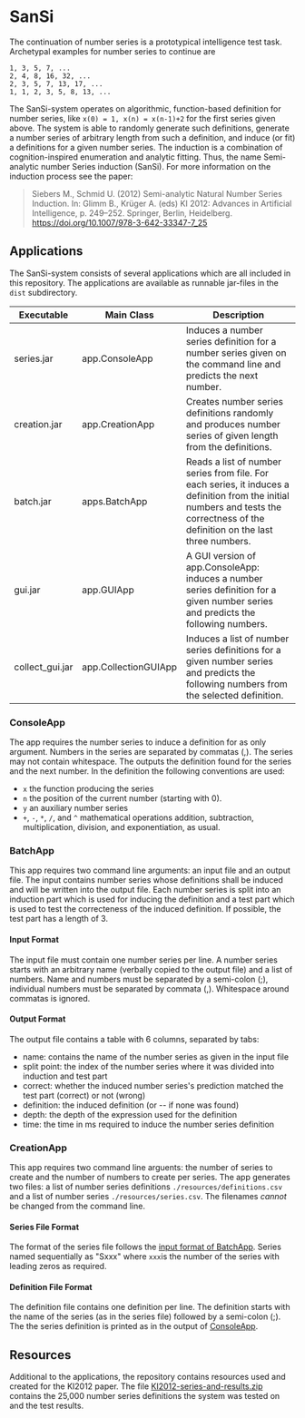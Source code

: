 # SanSi
The continuation of number series is a prototypical intelligence test task. Archetypal examples for number series to continue are

```
1, 3, 5, 7, ...
2, 4, 8, 16, 32, ...
2, 3, 5, 7, 13, 17, ...
1, 1, 2, 3, 5, 8, 13, ...
```
The SanSi-system operates on algorithmic, function-based definition for number series, like `x(0) = 1, x(n) = x(n-1)+2` for the first series given above.
The system is able to randomly generate such definitions, generate a number series of arbitrary length from such a definition, and induce (or fit) a definitions for a given number series.
The induction is a combination of cognition-inspired enumeration and analytic fitting. Thus, the name Semi-analytic number Series induction (SanSi).
For more information on the induction process see the paper:

> Siebers M., Schmid U. (2012) Semi-analytic Natural Number Series Induction. In: Glimm B., Krüger A. (eds) KI 2012: Advances in Artificial Intelligence, p. 249–252. Springer, Berlin, Heidelberg. https://doi.org/10.1007/978-3-642-33347-7_25

## Applications
The SanSi-system consists of several applications which are all included in this repository. The applications are available as runnable jar-files in the `dist` subdirectory.

Executable | Main Class | Description
-----------|------------|------------
series.jar | app.ConsoleApp | Induces a number series definition for a number series given on the command line and predicts the next number.
creation.jar | app.CreationApp | Creates number series definitions randomly and produces number series of given length from the definitions.
batch.jar | apps.BatchApp | Reads a list of number series from file. For each series, it induces a definition from the initial numbers and tests the correctness of the definition on the last three numbers.
gui.jar | app.GUIApp | A GUI version of app.ConsoleApp: induces a number series definition for a given number series and predicts the following numbers.
collect_gui.jar | app.CollectionGUIApp | Induces a list of number series definitions for a given number series and predicts the following numbers from the selected definition.

### ConsoleApp
The app requires the number series to induce a definition for as only argument.
Numbers in the series are separated by commatas (,). The series may not contain whitespace.
The outputs the definition found for the series and the next number. In the definition the following conventions are used:
- `x` the function producing the series
- `n` the position of the current number (starting with 0).
- `y` an auxiliary number series
- `+`, `-`, `*`, `/`, and `^` mathematical operations addition, subtraction, multiplication, division, and exponentiation, as usual.

### BatchApp
This app requires two command line arguments: an input file and an output file.
The input contains number series whose definitions shall be induced and will be written into the output file.
Each number series is split into an induction part which is used for inducing the definition and a test part
which is used to test the correcteness of the induced definition. If possible, the test part has a length of 3.

#### Input Format
The input file must contain one number series per line. A number series starts with an arbitrary name 
(verbally copied to the output file) and a list of numbers. Name and numbers must be separated by a 
semi-colon (;), individual numbers must be separated by commata (,). Whitespace around commatas is ignored.

#### Output Format
The output file contains a table with 6 columns, separated by tabs: 
 - name: contains the name of the number series as given in the input file
 - split point: the index of the number series where it was divided into induction and test part
 - correct: whether the induced number series's prediction matched the test part (correct) or not (wrong)
 - definition: the induced definition (or -- if none was found)
 - depth: the depth of the expression used for the definition
 - time: the time in ms required to induce the number series definition

### CreationApp
This app requires two command line arguents: the number of series to create and the number of numbers to create per series.
The app generates two files: a list of number series definitions `./resources/definitions.csv` and a list of number series `./resources/series.csv`. The filenames _cannot_ be changed from the command line.

#### Series File Format
The format of the series file follows the [input format of BatchApp](#input-format). Series named sequentially as "Sxxx" where `xxx`is the number of the series with leading zeros as required.

#### Definition File Format
The definition file contains one definition per line. The definition starts with the name of the series (as in the series file) followed by a semi-colon (;). The the series definition is printed as in the output of [ConsoleApp](#consoleapp).

## Resources
Additional to the applications, the repository contains resources used and created for the KI2012 paper. The file [KI2012-series-and-results.zip](resources/KI2012-series-and-results.zip) contains the 25,000 number series definitions the system was tested on and the test results.
